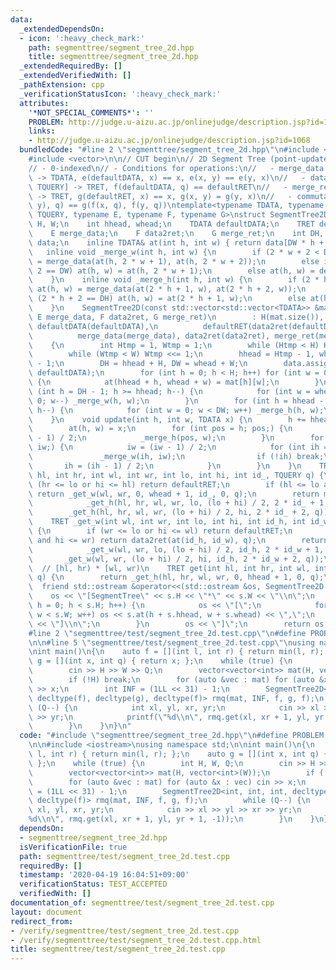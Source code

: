 ```yaml
---
data:
  _extendedDependsOn:
  - icon: ':heavy_check_mark:'
    path: segmenttree/segment_tree_2d.hpp
    title: segmenttree/segment_tree_2d.hpp
  _extendedRequiredBy: []
  _extendedVerifiedWith: []
  _pathExtension: cpp
  _verificationStatusIcon: ':heavy_check_mark:'
  attributes:
    '*NOT_SPECIAL_COMMENTS*': ''
    PROBLEM: http://judge.u-aizu.ac.jp/onlinejudge/description.jsp?id=1068
    links:
    - http://judge.u-aizu.ac.jp/onlinejudge/description.jsp?id=1068
  bundledCode: "#line 2 \"segmenttree/segment_tree_2d.hpp\"\n#include <iostream>\n\
    #include <vector>\n\n// CUT begin\n// 2D Segment Tree (point-update, range-get)\n\
    // - 0-indexed\n// - Conditions for operations:\n//   - merge_data: [TDATA, TDATA]\
    \ -> TDATA, e(defaultDATA, x) == x, e(x, y) == e(y, x)\n//   - data2ret: [TDATA,\
    \ TQUERY] -> TRET, f(defaultDATA, q) == defaultRET\n//   - merge_ret: [TRET, TRET]\
    \ -> TRET, g(defaultRET, x) == x, g(x, y) = g(y, x)\n//   - commutability f(e(x,\
    \ y), q) == g(f(x, q), f(y, q))\ntemplate<typename TDATA, typename TRET, typename\
    \ TQUERY, typename E, typename F, typename G>\nstruct SegmentTree2D\n{\n    int\
    \ H, W;\n    int hhead, whead;\n    TDATA defaultDATA;\n    TRET defaultRET;\n\
    \    E merge_data;\n    F data2ret;\n    G merge_ret;\n    int DH, DW;\n    std::vector<TDATA>\
    \ data;\n    inline TDATA& at(int h, int w) { return data[DW * h + w]; }\n\n \
    \   inline void _merge_w(int h, int w) {\n        if (2 * w + 2 < DW) at(h, w)\
    \ = merge_data(at(h, 2 * w + 1), at(h, 2 * w + 2));\n        else if (2 * w +\
    \ 2 == DW) at(h, w) = at(h, 2 * w + 1);\n        else at(h, w) = defaultDATA;\n\
    \    }\n    inline void _merge_h(int h, int w) {\n        if (2 * h + 2 < DH)\
    \ at(h, w) = merge_data(at(2 * h + 1, w), at(2 * h + 2, w));\n        else if\
    \ (2 * h + 2 == DH) at(h, w) = at(2 * h + 1, w);\n        else at(h, w) = defaultDATA;\n\
    \    }\n    SegmentTree2D(const std::vector<std::vector<TDATA>> &mat, TDATA defaultDATA,\
    \ E merge_data, F data2ret, G merge_ret)\n        : H(mat.size()), W(mat[0].size()),\
    \ defaultDATA(defaultDATA),\n          defaultRET(data2ret(defaultDATA, TQUERY(0))),\n\
    \          merge_data(merge_data), data2ret(data2ret), merge_ret(merge_ret)\n\
    \    {\n        int Htmp = 1, Wtmp = 1;\n        while (Htmp < H) Htmp <<= 1;\n\
    \        while (Wtmp < W) Wtmp <<= 1;\n        hhead = Htmp - 1, whead = Wtmp\
    \ - 1;\n        DH = hhead + H, DW = whead + W;\n        data.assign(DH * DW,\
    \ defaultDATA);\n        for (int h = 0; h < H; h++) for (int w = 0; w < W; w++)\
    \ {\n            at(hhead + h, whead + w) = mat[h][w];\n        }\n        for\
    \ (int h = DH - 1; h >= hhead; h--) {\n            for (int w = whead - 1; w >=\
    \ 0; w--) _merge_w(h, w);\n        }\n        for (int h = hhead - 1; h >= 0;\
    \ h--) {\n            for (int w = 0; w < DW; w++) _merge_h(h, w);\n        }\n\
    \    }\n    void update(int h, int w, TDATA x) {\n        h += hhead, w += whead;\n\
    \        at(h, w) = x;\n        for (int pos = h; pos;) {\n            pos = (pos\
    \ - 1) / 2;\n            _merge_h(pos, w);\n        }\n        for (int iw = w;\
    \ iw;) {\n            iw = (iw - 1) / 2;\n            for (int ih = h;;) {\n \
    \               _merge_w(ih, iw);\n                if (!ih) break;\n         \
    \       ih = (ih - 1) / 2;\n            }\n        }\n    }\n    TRET _get_h(int\
    \ hl, int hr, int wl, int wr, int lo, int hi, int id_, TQUERY q) {\n        if\
    \ (hr <= lo or hi <= hl) return defaultRET;\n        if (hl <= lo and hi <= hr)\
    \ return _get_w(wl, wr, 0, whead + 1, id_, 0, q);\n        return merge_ret(\n\
    \            _get_h(hl, hr, wl, wr, lo, (lo + hi) / 2, 2 * id_ + 1, q),\n    \
    \        _get_h(hl, hr, wl, wr, (lo + hi) / 2, hi, 2 * id_ + 2, q));\n    }\n\
    \    TRET _get_w(int wl, int wr, int lo, int hi, int id_h, int id_w, TQUERY q)\
    \ {\n        if (wr <= lo or hi <= wl) return defaultRET;\n        if (wl <= lo\
    \ and hi <= wr) return data2ret(at(id_h, id_w), q);\n        return merge_ret(\n\
    \            _get_w(wl, wr, lo, (lo + hi) / 2, id_h, 2 * id_w + 1, q),\n     \
    \       _get_w(wl, wr, (lo + hi) / 2, hi, id_h, 2 * id_w + 2, q));\n    }\n  \
    \  // [hl, hr) * [wl, wr)\n    TRET get(int hl, int hr, int wl, int wr, TQUERY\
    \ q) {\n        return _get_h(hl, hr, wl, wr, 0, hhead + 1, 0, q);\n    }\n  \
    \  friend std::ostream &operator<<(std::ostream &os, SegmentTree2D s) {\n    \
    \    os << \"[SegmentTree\" << s.H << \"*\" << s.W << \"\\n\";\n        for (int\
    \ h = 0; h < s.H; h++) {\n            os << \"[\";\n            for (int w = 0;\
    \ w < s.W; w++) os << s.at(h + s.hhead, w + s.whead) << \",\";\n            os\
    \ << \"]\\n\";\n        }\n        os << \"]\";\n        return os;\n    }\n};\n\
    #line 2 \"segmenttree/test/segment_tree_2d.test.cpp\"\n#define PROBLEM \"http://judge.u-aizu.ac.jp/onlinejudge/description.jsp?id=1068\"\
    \n\n#line 5 \"segmenttree/test/segment_tree_2d.test.cpp\"\nusing namespace std;\n\
    \nint main()\n{\n    auto f = [](int l, int r) { return min(l, r); };\n    auto\
    \ g = [](int x, int q) { return x; };\n    while (true) {\n        int H, W, Q;\n\
    \        cin >> H >> W >> Q;\n        vector<vector<int>> mat(H, vector<int>(W));\n\
    \        if (!H) break;\n        for (auto &vec : mat) for (auto &x : vec) cin\
    \ >> x;\n        int INF = (1LL << 31) - 1;\n        SegmentTree2D<int, int, int,\
    \ decltype(f), decltype(g), decltype(f)> rmq(mat, INF, f, g, f);\n        while\
    \ (Q--) {\n            int xl, yl, xr, yr;\n            cin >> xl >> yl >> xr\
    \ >> yr;\n            printf(\"%d\\n\", rmq.get(xl, xr + 1, yl, yr + 1, -1));\n\
    \        }\n    }\n}\n"
  code: "#include \"segmenttree/segment_tree_2d.hpp\"\n#define PROBLEM \"http://judge.u-aizu.ac.jp/onlinejudge/description.jsp?id=1068\"\
    \n\n#include <iostream>\nusing namespace std;\n\nint main()\n{\n    auto f = [](int\
    \ l, int r) { return min(l, r); };\n    auto g = [](int x, int q) { return x;\
    \ };\n    while (true) {\n        int H, W, Q;\n        cin >> H >> W >> Q;\n\
    \        vector<vector<int>> mat(H, vector<int>(W));\n        if (!H) break;\n\
    \        for (auto &vec : mat) for (auto &x : vec) cin >> x;\n        int INF\
    \ = (1LL << 31) - 1;\n        SegmentTree2D<int, int, int, decltype(f), decltype(g),\
    \ decltype(f)> rmq(mat, INF, f, g, f);\n        while (Q--) {\n            int\
    \ xl, yl, xr, yr;\n            cin >> xl >> yl >> xr >> yr;\n            printf(\"\
    %d\\n\", rmq.get(xl, xr + 1, yl, yr + 1, -1));\n        }\n    }\n}\n"
  dependsOn:
  - segmenttree/segment_tree_2d.hpp
  isVerificationFile: true
  path: segmenttree/test/segment_tree_2d.test.cpp
  requiredBy: []
  timestamp: '2020-04-19 16:04:51+09:00'
  verificationStatus: TEST_ACCEPTED
  verifiedWith: []
documentation_of: segmenttree/test/segment_tree_2d.test.cpp
layout: document
redirect_from:
- /verify/segmenttree/test/segment_tree_2d.test.cpp
- /verify/segmenttree/test/segment_tree_2d.test.cpp.html
title: segmenttree/test/segment_tree_2d.test.cpp
---
```

